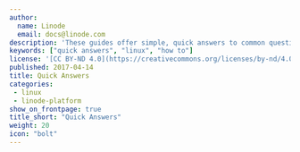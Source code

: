 ```yaml
---
author:
  name: Linode
  email: docs@linode.com
description: 'These guides offer simple, quick answers to common questions.'
keywords: ["quick answers", "linux", "how to"]
license: '[CC BY-ND 4.0](https://creativecommons.org/licenses/by-nd/4.0)'
published: 2017-04-14
title: Quick Answers
categories:
 - linux
 - linode-platform
show_on_frontpage: true
title_short: "Quick Answers"
weight: 20
icon: "bolt"
---
```

